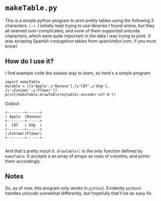 # `makeTable.py`

This is a simple python program to print pretty tables using the following 3 characters: `|-+`. I initially kept trying to use libraries I found online, but they all seemed over-complicated, and _none_ of them supported unicode characters, which were quite important in the data I was trying to print. (I was scraping Spanish conjugation tables from spanishdict.com, if you must know)

## How do I use it?

I find example code the easiest way to learn, so here's a simple program:
```
import makeTable
mytable = [[u'Apple',u'Banana'],[u'CÄT',u'Dóg'],[u'¡Eskimø!',u'Flówer']]
print(makeTable.drawTable(mytable).encode('utf-8'))
```

Output:
```
+--------+------+
| Apple  |Banana|
+--------+------+
|  CÄT   | Dóg  |
+--------+------+
|¡Eskimø!|Flówer|
+--------+------+


```

And that's pretty much it. `drawTable()` is the only function defined by `makeTable`. It accepts a an array of arrays as rows of columns, and prints them accordingly.

## Notes

So, as of now, this program only works in `python2`. Evidently `python3` handles unicode somewhat differently, but hopefully that'll be an easy fix.
